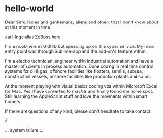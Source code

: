 # hello-world
Dear Sir's, ladies and gentlemans, aliens and others that I don't know about at this moment in time

Jarl-Inge alias ZeBoss here.

I'm a noob here at GidHib but speeding up on this cyber service. My main entry point was through Sublime-app and the add-on's feature within.

I'm a electro technician, engineer within industrial automation and have a master of scients in process automation. Done coding in real time control systems for oil & gas, offshore facilities like floaters, semi's, subsea, construction vessels, onshore facilities like production plants and so on.

At the moment playing with visual basics coding vba within Microsoft Excel for Mac. Yes I have converted to macOS and finally found me home spot. Still learning the AppleScript stuff and love the movments within smart home's.

If there are questions of any kind, please don't hessitate to take contact.

Z

... system failure :..
